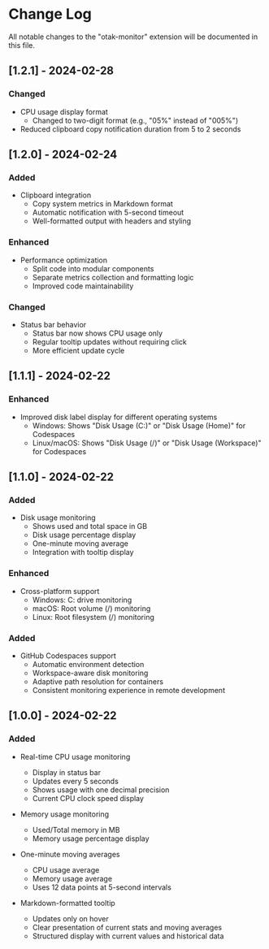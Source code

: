 # Change Log

All notable changes to the "otak-monitor" extension will be documented in this file.

## [1.2.1] - 2024-02-28

### Changed
- CPU usage display format
  - Changed to two-digit format (e.g., "05%" instead of "005%")
- Reduced clipboard copy notification duration from 5 to 2 seconds

## [1.2.0] - 2024-02-24

### Added
- Clipboard integration
  - Copy system metrics in Markdown format
  - Automatic notification with 5-second timeout
  - Well-formatted output with headers and styling

### Enhanced
- Performance optimization
  - Split code into modular components
  - Separate metrics collection and formatting logic
  - Improved code maintainability

### Changed
- Status bar behavior
  - Status bar now shows CPU usage only
  - Regular tooltip updates without requiring click
  - More efficient update cycle

## [1.1.1] - 2024-02-22

### Enhanced
- Improved disk label display for different operating systems
  - Windows: Shows "Disk Usage (C:)" or "Disk Usage (Home)" for Codespaces
  - Linux/macOS: Shows "Disk Usage (/)" or "Disk Usage (Workspace)" for Codespaces

## [1.1.0] - 2024-02-22

### Added
- Disk usage monitoring
  - Shows used and total space in GB
  - Disk usage percentage display
  - One-minute moving average
  - Integration with tooltip display

### Enhanced
- Cross-platform support
  - Windows: C: drive monitoring
  - macOS: Root volume (/) monitoring
  - Linux: Root filesystem (/) monitoring

### Added
- GitHub Codespaces support
  - Automatic environment detection
  - Workspace-aware disk monitoring
  - Adaptive path resolution for containers
  - Consistent monitoring experience in remote development

## [1.0.0] - 2024-02-22

### Added
- Real-time CPU usage monitoring
  - Display in status bar
  - Updates every 5 seconds
  - Shows usage with one decimal precision
  - Current CPU clock speed display

- Memory usage monitoring
  - Used/Total memory in MB
  - Memory usage percentage display

- One-minute moving averages
  - CPU usage average
  - Memory usage average
  - Uses 12 data points at 5-second intervals

- Markdown-formatted tooltip
  - Updates only on hover
  - Clear presentation of current stats and moving averages
  - Structured display with current values and historical data